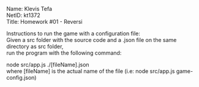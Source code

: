 Name: Klevis Tefa  
NetID: kt1372  
Title: Homework #01 - Reversi  

Instructions to run the game with a configuration file:  
Given a src folder with the source code and a .json file on the same directory as src folder,  
run the program with the following command:  

node src/app.js ./[fileName].json  
where [fileName] is the actual name of the file (i.e: node src/app.js game-config.json)
